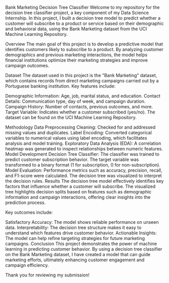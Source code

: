 Bank Marketing Decision Tree Classifier
Welcome to my repository for the decision tree classifier project, a key component of my Data Science Internship. In this project, I built a decision tree model to predict whether a customer will subscribe to a product or service based on their demographic and behavioral data, using the Bank Marketing dataset from the UCI Machine Learning Repository.

Overview
The main goal of this project is to develop a predictive model that identifies customers likely to subscribe to a product. By analyzing customer demographics and previous marketing interactions, the model helps financial institutions optimize their marketing strategies and improve campaign outcomes.

Dataset
The dataset used in this project is the "Bank Marketing" dataset, which contains records from direct marketing campaigns carried out by a Portuguese banking institution. Key features include:

Demographic Information: Age, job, marital status, and education.
Contact Details: Communication type, day of week, and campaign duration.
Campaign History: Number of contacts, previous outcomes, and more.
Target Variable: Indicates whether a customer subscribed (yes/no).
The dataset can be found on the UCI Machine Learning Repository.

Methodology
Data Preprocessing
Cleaning: Checked for and addressed missing values and duplicates.
Label Encoding: Converted categorical variables to numerical values using label encoding, which facilitates analysis and model training.
Exploratory Data Analysis (EDA): A correlation heatmap was generated to inspect relationships between numeric features.
Model Development
Decision Tree Classifier:
The classifier was trained to predict customer subscription behavior.
The target variable was transformed to a binary format (1 for subscription, 0 for non-subscription).
Model Evaluation:
Performance metrics such as accuracy, precision, recall, and F1-score were calculated.
The decision tree was visualized to interpret the decision rules.
Results
The decision tree model effectively identifies key factors that influence whether a customer will subscribe. The visualized tree highlights decision splits based on features such as demographic information and campaign interactions, offering clear insights into the prediction process.

Key outcomes include:

Satisfactory Accuracy: The model shows reliable performance on unseen data.
Interpretability: The decision tree structure makes it easy to understand which features drive customer behavior.
Actionable Insights: The model can help refine targeting strategies for future marketing campaigns.
Conclusion
This project demonstrates the power of machine learning in predicting customer behavior. By using a decision tree classifier on the Bank Marketing dataset, I have created a model that can guide marketing efforts, ultimately enhancing customer engagement and campaign efficiency.

Thank you for reviewing my submission!
